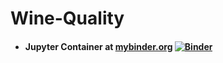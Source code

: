 # Wine-Quality

- #### Jupyter Container at [mybinder.org](https://mybinder.org/) [![Binder](https://mybinder.org/badge_logo.svg)](https://mybinder.org/v2/gh/optmogames/Wine-Quality.git/master)

